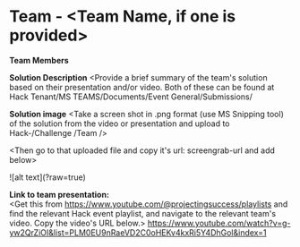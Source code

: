 # Team <number letter> - <Team Name, if one is provided>

**Team Members**   
<get this information from the presentation video>  

**Solution Description**
<Provide a brief summary of the team's solution based on their presentation and/or video.  Both of these can be found at  Hack Tenant/MS TEAMS/Documents/Event General/Submissions/<Team number>

**Solution image**
<Take a screen shot in .png format (use MS Snipping tool) of the solution from the video or presentation and upload to Hack-<number>/Challenge <number>/Team <numberletter>/>

<Then go to that uploaded file and copy it's url: screengrab-url and add below>

![alt text](<screengrab-url>?raw=true)


**Link to team presentation:**   
<Get this from https://www.youtube.com/@projectingsuccess/playlists and find the relevant Hack event playlist, and navigate to the relevant team's video.  Copy the video's URL below.>
https://www.youtube.com/watch?v=g-yw2QrZiOI&list=PLM0EU9nRaeVD2C0oHEKv4kxRi5Y4DhGol&index=1
